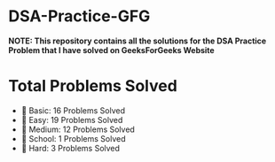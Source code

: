 # DSA-Practice-GFG

 **NOTE: This repository contains all the solutions for the DSA Practice Problem that I have solved on GeeksForGeeks Website**

 # Total Problems Solved

- 📂 Basic: 16 Problems Solved
- 📂 Easy: 19 Problems Solved
- 📂 Medium: 12 Problems Solved
- 📂 School: 1 Problems Solved
- 📂 Hard: 3 Problems Solved

